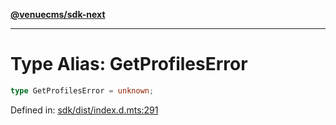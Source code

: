 [**@venuecms/sdk-next**](../Index.md)

***

# Type Alias: GetProfilesError

```ts
type GetProfilesError = unknown;
```

Defined in: [sdk/dist/index.d.mts:291](https://github.com/venuecms/sdk/blob/aa6bf5e2569259dec55e399babe648ca7df4042f/packages/sdk/dist/index.d.mts#L291)
